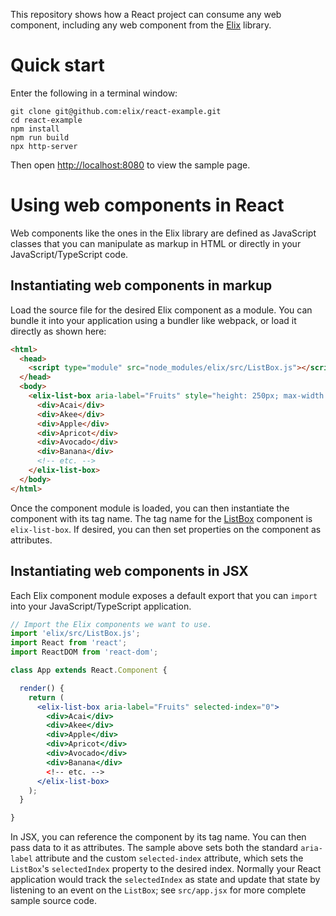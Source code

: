 This repository shows how a React project can consume any web component, including any web component from the [Elix](https://component.kitchen/Elix) library.


# Quick start

Enter the following in a terminal window:

```
git clone git@github.com:elix/react-example.git
cd react-example
npm install
npm run build
npx http-server
```

Then open [http://localhost:8080](http://localhost:8080) to view the sample page.


# Using web components in React

Web components like the ones in the Elix library are defined as JavaScript classes that you can manipulate as markup in HTML or directly in your JavaScript/TypeScript code.


## Instantiating web components in markup

Load the source file for the desired Elix component as a module. You can bundle it into your application using a bundler like webpack, or load it directly as shown here:

```html
<html>
  <head>
    <script type="module" src="node_modules/elix/src/ListBox.js"></script>
  </head>
  <body>
    <elix-list-box aria-label="Fruits" style="height: 250px; max-width: 300px">
      <div>Acai</div>
      <div>Akee</div>
      <div>Apple</div>
      <div>Apricot</div>
      <div>Avocado</div>
      <div>Banana</div>
      <!-- etc. -->
    </elix-list-box>
  </body>
</html>
```

Once the component module is loaded, you can then instantiate the component with its tag name. The tag name for the [ListBox](https://component.kitchen/elix/ListBox) component is `elix-list-box`. If desired, you can then set properties on the component as attributes.


## Instantiating web components in JSX

Each Elix component module exposes a default export that you can `import` into your JavaScript/TypeScript application.

```jsx
// Import the Elix components we want to use.
import 'elix/src/ListBox.js';
import React from 'react';
import ReactDOM from 'react-dom';

class App extends React.Component {

  render() {
    return (
      <elix-list-box aria-label="Fruits" selected-index="0">
        <div>Acai</div>
        <div>Akee</div>
        <div>Apple</div>
        <div>Apricot</div>
        <div>Avocado</div>
        <div>Banana</div>
        <!-- etc. -->
      </elix-list-box>
    );
  }

}
```

In JSX, you can reference the component by its tag name. You can then pass data to it as attributes. The sample above sets both the standard `aria-label` attribute and the custom `selected-index` attribute, which sets the `ListBox`'s `selectedIndex` property to the desired index. Normally your React application would track the `selectedIndex` as state and update that state by listening to an event on the `ListBox`; see `src/app.jsx` for more complete sample source code.
